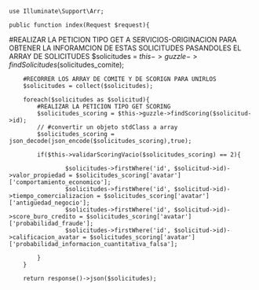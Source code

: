    use Illuminate\Support\Arr;
    
    public function index(Request $request){
#REALIZAR LA PETICION TIPO GET A SERVICIOS-ORIGINACION PARA OBTENER LA INFORAMCION DE ESTAS SOLICITUDES PASANDOLES EL ARRAY DE SOLICITUDES
        $solicitudes = $this->guzzle->findSolicitudes($solicitudes_comite);


        #RECORRER LOS ARRAY DE COMITE Y DE SCORIGN PARA UNIRLOS
        $solicitudes = collect($solicitudes);

        foreach($solicitudes as $solicitud){
            #REALIZAR LA PETICION TIPO GET SCORING
            $solicitudes_scoring = $this->guzzle->findScoring($solicitud->id);
            // #convertir un objeto stdClass a array
            $solicitudes_scoring = json_decode(json_encode($solicitudes_scoring),true);

            if($this->validarScoringVacio($solicitudes_scoring) == 2){

                    $solicitudes->firstWhere('id', $solicitud->id)->valor_propiedad = $solicitudes_scoring['avatar']['comportamiento_economico'];
                    $solicitudes->firstWhere('id', $solicitud->id)->tiempo_comercializacion = $solicitudes_scoring['avatar']['antigüedad_negocio'];
                    $solicitudes->firstWhere('id', $solicitud->id)->score_buro_credito = $solicitudes_scoring['avatar']['probabilidad_fraude'];
                    $solicitudes->firstWhere('id', $solicitud->id)->calificacion_avatar = $solicitudes_scoring['avatar']['probabilidad_informacion_cuantitativa_falsa'];

            }
        }
        
        return response()->json($solicitudes);
